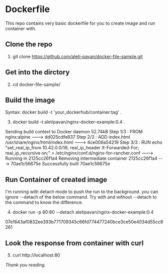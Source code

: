# Dockerfile

This repo contains very basic dockerfile for you to create image and run container with.

Clone the repo
--------------

1. git clone https://github.com/aleti-pavan/docker-file-sample.git

Get into the dirctory
---------------------

2. cd docker-file-sample/

Build the image
---------------

Syntax: docker build -t 'your_dockerhub/container:tag' .

3. docker build -t aletipavan/nginx-docker-example:0.4 .

Sending build context to Docker daemon  52.74kB
Step 1/3 : FROM nginx:alpine
 ---> dd025cdfe837
Step 2/3 : ADD index.html /usr/share/nginx/html/index.html
 ---> 4ce006a54219
Step 3/3 : RUN echo "set_real_ip_from  10.42.0.0/16; real_ip_header X-Forwarded-For; real_ip_recursive on;" > /etc/nginx/conf.d/nginx-for-rancher.conf
 ---> Running in 2125cc26f1a4
Removing intermediate container 2125cc26f1a4
 ---> 70ae1c56675e
Successfully built 70ae1c56675e

Run Container of created image
------------------------------
I'm running with detach mode to push the run to the background. you can ignore --detach of the below command. Try with and without --detach to the command to know the difference.

4. docker run -p 80:80 --detach aletipavan/nginx-docker-example:0.4

07e1643af0832ee393b771709345c66fd774477240bce3ce50e4034d55cc8261

Look the response from container with curl
-------------------------------------------

5. curl http://localhost:80

<!DOCTYPE html>
<html>
<head>
<title>Aleti Pavan Kumar..!!</title>
<p><em>Thank you reading.</em></p>
</body>
</html>
